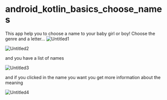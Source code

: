 # android_kotlin_basics_choose_names

This app help you to choose a name to your baby girl or boy!
Choose the genre and a letter...
![Untitled1](https://user-images.githubusercontent.com/95829236/154587766-f0cc00ac-3553-4dfe-8c3c-0383e424e3c0.png)

![Untitled2](https://user-images.githubusercontent.com/95829236/154587770-6c1d95a2-7db8-4580-bfb5-9095494e9045.png)

and you have a list of names

![Untitled3](https://user-images.githubusercontent.com/95829236/154587773-cba56855-1ef2-4bf4-a57e-77bb573d8dec.png)

and if you clicked in the name you want you get more information about the meaning

![Untitled4](https://user-images.githubusercontent.com/95829236/154587776-6e204455-0afc-481c-8a4e-5cf1bbf4f193.png)

